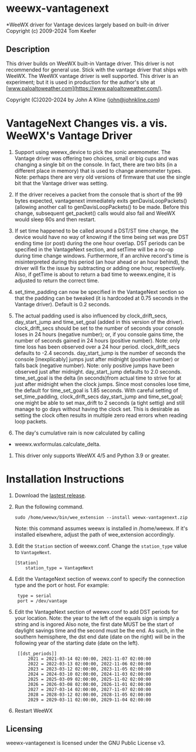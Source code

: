 # weewx-vantagenext
*WeeWX driver for Vantage devices largely based on built-in driver Copyright (c) 2009-2024 Tom Keefer

## Description

This driver builds on WeeWX built-in Vantage driver.  This driver is not
recommended for general use.  Stick with the vantage driver that ships
with WeeWX.  The WeeWX vantage driver is well supported.  This driver
is an experiment; but it is used in production for the author's site
at [www.paloaltoweather.com](https://www.paloaltoweather.com/).

Copyright (C)2020-2024 by John A Kline (john@johnkline.com)

# VantageNext Changes vis. a vis. WeeWX's Vantage Driver

1. Support using weewx_device to pick the sonic anemometer.  The Vantage
   driver was offering two choices, small or big cups and was changing
   a single bit on the console.  In fact, there are two bits (in a different
   place in memory) that is used to change anemometer types.  Note:  perhaps
   there are very old versions of firmware that use the single bit that
   the Vantage driver was setting.

1. If the driver receives a packet from the console that is short of the 99 bytes
   expected, vantagenext immediately exits genDavisLoopPackets() (allowing
   another call to genDavisLoopPackets() to be made.  Before this change,
   subsequent get_packet() calls would also fail and WeeWX would sleep 60s
   and then restart.

1. If set time happened to be called around a DST/ST time change,
   the device would have no way of knowing if the time being set was
   pre DST ending time (or post) during the one hour overlap.
   DST periods can be specified in the VantageNext section, and setTime will
   be a no-op during time change windows.  Furthermore, if an archive record's
   time is misinterpreted during this period (an hour ahead or an hour behind),
   the driver will fix the issue by subtracting or adding one hour,
   respectively.  Also, if getTime is about to return a bad time to
   weewx.engine, it is adjusted to return the correct time.

1. set_time_padding can now be specified in the VantageNext section
   so that the padding can be tweaked (it is hardcoded at 0.75 seconds
   in the Vantage driver).  Default is 0.2 seconds.

1. The actual padding used is also influenced by clock_drift_secs,
   day_start_jump and time_set_goal (added in this version of the driver).
   clock_drift_secs should be set to the number of seconds
   your console loses in 24 hours (negative number); or, if you console
   gains time, the number of seconds gained in 24 hours (positive number).
   Note: only time loss has been observed over a 24 hour period.
   clock_drift_secs defaults to -2.4 seconds.
   day_start_jump is the number of seconds the console [inexplicably]
   jumps just after midnight (positive number) or falls back (negative
   number).  Note: only positive jumps have been observed just after
   midnight.  day_start_jump defaults to 2.0 seconds.
   time_set_goal is the delta (in seconds)from actual time to strive for
   at just after midnight when the clock jumps.  Since most consoles lose
   time, the default for time_set_goal is 1.85 seconds.
   With careful setting of set_time_padding, clock_drift_secs day_start_jump
   and time_set_goal; one might be able to set max_drift to 2 seconds (a tight
   settig) and still manage to go days without having the clock set.
   This is desirable as setting the clock often results in multiple
   zero read errors when reading loop packets.

1. The day's cumulative rain is now calculated by calling
-   weewx.wxformulas.calculate_delta.

1. This driver only supports WeeWX 4/5 and Python 3.9 or greater.

# Installation Instructions

1. Download the [lastest release](https://github.com/chaunceygardiner/weewx-vantagenext/releases/latest/download/weewx-vantagenext.zip).

1. Run the following command.

   `sudo /home/weewx/bin/wee_extension --install weewx-vantagenext.zip`

   Note: this command assumes weewx is installed in /home/weewx.  If it's installed
   elsewhere, adjust the path of wee_extension accordingly.

1. Edit the `Station` section of weewx.conf.  Change the `station_type` value
   to `VantageNext`.

   ```
   [Station]
       station_type = VantageNext
   ```

1. Edit the VantageNext section of weewx.conf to specify the connection type
   and the port or host.  For example:
   ```
    type = serial
    port = /dev/vantage
   ```

1. Edit the VantageNext section of weewx.conf to add DST periods for your
   location.  Note: the year to the left of the equals sign is simply a
   string and is ingored  Also note, the first date MUST be the start
   of daylight savings time and the second must be the end.  As such, in
   the southern hemisphere, the dst end date (date on the right) will be
   in the following year of the starting date (date on the left).
   ```
    [[dst_periods]]
        2021 = 2021-03-14 02:00:00, 2021-11-07 02:00:00
        2022 = 2022-03-13 02:00:00, 2022-11-06 02:00:00
        2023 = 2023-03-12 02:00:00, 2023-11-05 02:00:00
        2024 = 2024-03-10 02:00:00, 2024-11-03 02:00:00
        2025 = 2025-03-09 02:00:00, 2025-11-02 02:00:00
        2026 = 2026-03-08 02:00:00, 2026-11-01 02:00:00
        2027 = 2027-03-14 02:00:00, 2027-11-07 02:00:00
        2028 = 2028-03-12 02:00:00, 2028-11-05 02:00:00
        2029 = 2029-03-11 02:00:00, 2029-11-04 02:00:00
   ```

1. Restart WeeWX

## Licensing

weewx-vantagenext is licensed under the GNU Public License v3.
